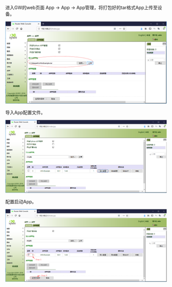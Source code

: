 进入GW的web页面 App -&gt; App -&gt; App管理，将打包好的tar格式App上传至设备。

![](/assets/importapp.png)

导入App配置文件。

![](/assets/importappconfig.png)

配置启动App。

![](/assets/runapp.png)


